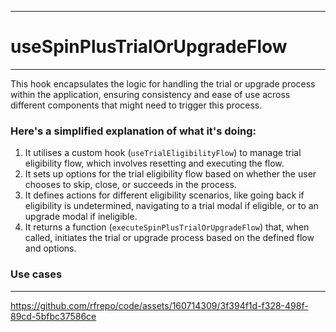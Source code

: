 ___
# useSpinPlusTrialOrUpgradeFlow
___

This hook encapsulates the logic for handling the trial or upgrade process within the application, ensuring consistency and ease of use across different components that might need to trigger this process.

### Here's a simplified explanation of what it's doing:

1. It utilises a custom hook (`useTrialEligibilityFlow`) to manage trial eligibility flow, which involves resetting and executing the flow.
2. It sets up options for the trial eligibility flow based on whether the user chooses to skip, close, or succeeds in the process.
3. It defines actions for different eligibility scenarios, like going back if eligibility is undetermined, navigating to a trial modal if eligible, or to an upgrade modal if ineligible.
4. It returns a function (`executeSpinPlusTrialOrUpgradeFlow`) that, when called, initiates the trial or upgrade process based on the defined flow and options.

### Use cases
___
https://github.com/rfrepo/code/assets/160714309/3f394f1d-f328-498f-89cd-5bfbc37586ce
